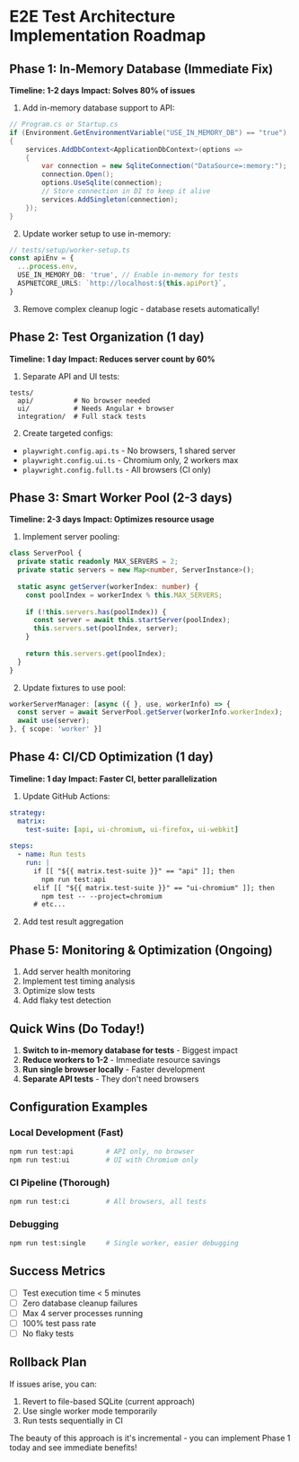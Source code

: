 # E2E Test Architecture Implementation Roadmap

## Phase 1: In-Memory Database (Immediate Fix)
**Timeline: 1-2 days**
**Impact: Solves 80% of issues**

1. Add in-memory database support to API:
```csharp
// Program.cs or Startup.cs
if (Environment.GetEnvironmentVariable("USE_IN_MEMORY_DB") == "true")
{
    services.AddDbContext<ApplicationDbContext>(options =>
    {
        var connection = new SqliteConnection("DataSource=:memory:");
        connection.Open();
        options.UseSqlite(connection);
        // Store connection in DI to keep it alive
        services.AddSingleton(connection);
    });
}
```

2. Update worker setup to use in-memory:
```typescript
// tests/setup/worker-setup.ts
const apiEnv = {
  ...process.env,
  USE_IN_MEMORY_DB: 'true', // Enable in-memory for tests
  ASPNETCORE_URLS: `http://localhost:${this.apiPort}`,
}
```

3. Remove complex cleanup logic - database resets automatically!

## Phase 2: Test Organization (1 day)
**Timeline: 1 day**
**Impact: Reduces server count by 60%**

1. Separate API and UI tests:
```
tests/
  api/          # No browser needed
  ui/           # Needs Angular + browser
  integration/  # Full stack tests
```

2. Create targeted configs:
- `playwright.config.api.ts` - No browsers, 1 shared server
- `playwright.config.ui.ts` - Chromium only, 2 workers max
- `playwright.config.full.ts` - All browsers (CI only)

## Phase 3: Smart Worker Pool (2-3 days)
**Timeline: 2-3 days**
**Impact: Optimizes resource usage**

1. Implement server pooling:
```typescript
class ServerPool {
  private static readonly MAX_SERVERS = 2;
  private static servers = new Map<number, ServerInstance>();
  
  static async getServer(workerIndex: number) {
    const poolIndex = workerIndex % this.MAX_SERVERS;
    
    if (!this.servers.has(poolIndex)) {
      const server = await this.startServer(poolIndex);
      this.servers.set(poolIndex, server);
    }
    
    return this.servers.get(poolIndex);
  }
}
```

2. Update fixtures to use pool:
```typescript
workerServerManager: [async ({ }, use, workerInfo) => {
  const server = await ServerPool.getServer(workerInfo.workerIndex);
  await use(server);
}, { scope: 'worker' }]
```

## Phase 4: CI/CD Optimization (1 day)
**Timeline: 1 day**
**Impact: Faster CI, better parallelization**

1. Update GitHub Actions:
```yaml
strategy:
  matrix:
    test-suite: [api, ui-chromium, ui-firefox, ui-webkit]
    
steps:
  - name: Run tests
    run: |
      if [[ "${{ matrix.test-suite }}" == "api" ]]; then
        npm run test:api
      elif [[ "${{ matrix.test-suite }}" == "ui-chromium" ]]; then
        npm test -- --project=chromium
      # etc...
```

2. Add test result aggregation

## Phase 5: Monitoring & Optimization (Ongoing)

1. Add server health monitoring
2. Implement test timing analysis
3. Optimize slow tests
4. Add flaky test detection

## Quick Wins (Do Today!)

1. **Switch to in-memory database for tests** - Biggest impact
2. **Reduce workers to 1-2** - Immediate resource savings
3. **Run single browser locally** - Faster development
4. **Separate API tests** - They don't need browsers

## Configuration Examples

### Local Development (Fast)
```bash
npm run test:api        # API only, no browser
npm run test:ui         # UI with Chromium only
```

### CI Pipeline (Thorough)
```bash
npm run test:ci         # All browsers, all tests
```

### Debugging
```bash
npm run test:single     # Single worker, easier debugging
```

## Success Metrics

- [ ] Test execution time < 5 minutes
- [ ] Zero database cleanup failures  
- [ ] Max 4 server processes running
- [ ] 100% test pass rate
- [ ] No flaky tests

## Rollback Plan

If issues arise, you can:
1. Revert to file-based SQLite (current approach)
2. Use single worker mode temporarily
3. Run tests sequentially in CI

The beauty of this approach is it's incremental - you can implement Phase 1 today and see immediate benefits!